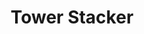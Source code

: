 ---
title: "Tower Stacker"
weight: 1
ShowReadingTime: false
ShowWordCount: false
ShowAuthor: false
hideAuthor: true
summary: Not stable
url: /tools/tower-stack/tower-stack.html
---